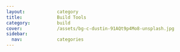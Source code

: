 ```yaml
---
layout:            category
title:             Build Tools
category:          build
cover:             /assets/bg-c-dustin-91AQt9p4Mo8-unsplash.jpg
sidebar:
  nav:             categories
---
```

